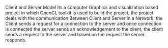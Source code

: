 Client and Server Model
Its a computer Graphics and visualization based project in which OpenGL toolkit is used to build the project, the project deals with the communication Between Client and Server in a Network, the Client sends a request for a connection to the server and once connection is connected the server sends an acknowledgement to the client, the client sends a request to the server and based on the request the server responds.
